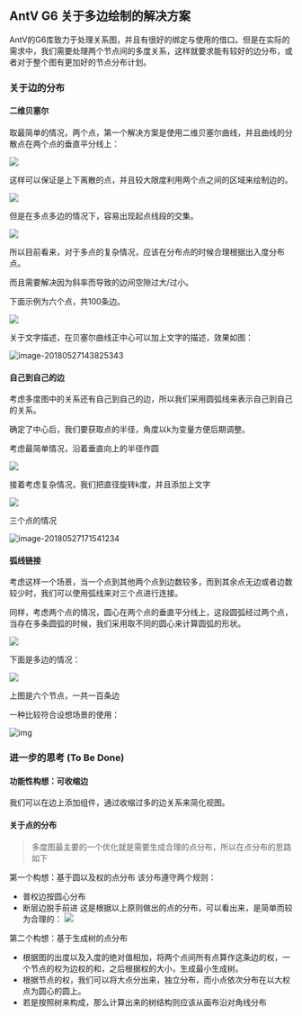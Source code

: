 ## AntV G6 关于多边绘制的解决方案

AntV的G6库致力于处理关系图，并且有很好的绑定与使用的借口。但是在实际的需求中，我们需要处理两个节点间的多度关系，这样就要求能有较好的边分布，或者对于整个图有更加好的节点分布计划。

### 关于边的分布

#### 二维贝塞尔

取最简单的情况，两个点，第一个解决方案是使用二维贝塞尔曲线，并且曲线的分散点在两个点的垂直平分线上：

![](2-bes.png)



这样可以保证是上下离散的点，并且较大限度利用两个点之间的区域来绘制边的。

![](3-bes.png)

但是在多点多边的情况下，容易出现起点线段的交集。

![](4-bes.png)

所以目前看来，对于多点的复杂情况，应该在分布点的时候合理根据出入度分布点。

而且需要解决因为斜率而导致的边间空隙过大/过小。

下面示例为六个点，共100条边。

![](6-bes.png)

关于文字描述，在贝塞尔曲线正中心可以加上文字的描述，效果如图：

![image-20180527143825343](text-bes.png)

#### 自己到自己的边

考虑多度图中的关系还有自己到自己的边，所以我们采用圆弧线来表示自己到自己的关系。

确定了中心后，我们要获取点的半径，角度以k为变量方便后期调整。

考虑最简单情况，沿着垂直向上的半径作圆

![](self-1.png)

接着考虑复杂情况，我们把直径旋转k度，并且添加上文字

![](self-2.png)

三个点的情况

![image-20180527171541234](self-3.png)



#### 弧线链接

考虑这样一个场景，当一个点到其他两个点到边数较多，而到其余点无边或者边数较少时，我们可以使用弧线来对三个点进行连接。

同样，考虑两个点的情况，圆心在两个点的垂直平分线上，这段圆弧经过两个点，当存在多条圆弧的时候，我们采用取不同的圆心来计算圆弧的形状。

![](2-cir.png)

下面是多边的情况：

![](6-cir.png)

上图是六个节点，一共一百条边

一种比较符合设想场景的使用：

![img](6-cir-2.png)



### 进一步的思考 (To Be Done)

#### 功能性构想：可收缩边

我们可以在边上添加组件，通过收缩过多的边关系来简化视图。

#### 关于点的分布

> 多度图最主要的一个优化就是需要生成合理的点分布，所以在点分布的思路如下

第一个构想：基于圆以及权的点分布
该分布遵守两个规则：
- 普权边按圆心分布
- 断层边脱手前进
这是根据以上原则做出的点的分布，可以看出来，是简单而较为合理的：
![](dot-cir.png)

第二个构想：基于生成树的点分布

- 根据图的出度以及入度的绝对值相加，将两个点间所有点算作这条边的权，一个节点的权为边权的和，之后根据权的大小，生成最小生成树。
- 根据节点的权，我们可以将大点分出来，独立分布，而小点依次分布在以大权点为圆心的圆上。
- 若是按照树来构成，那么计算出来的树结构则应该从画布沿对角线分布
